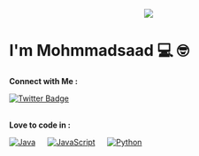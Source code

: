 <p align = "center">
  <img src = "https://user-images.githubusercontent.com/83002941/148117040-84437838-284d-4711-bd8d-860306dc29ee.gif">
</p>

# I'm Mohmmadsaad 💻 🤓

<b>Connect with Me : </b>

[![Twitter Badge](https://img.shields.io/badge/Twitter-1DA1F2?style=for-the-badge&logo=twitter&logoColor=white)](https://www.twitter.com/c0delust) &emsp;
<br><br>

<b>Love to code in : </b>

[![Java](https://img.shields.io/badge/Java-ED8B00?style=for-the-badge&logo=java&logoColor=white)](https://www.w3schools.com/java/) &emsp;
[![JavaScript](https://img.shields.io/badge/JavaScript-323330?style=for-the-badge&logo=javascript&logoColor=F7DF1E)](https://www.w3schools.com/js/) &emsp;
[![Python](https://img.shields.io/badge/Python-FFD43B?style=for-the-badge&logo=python&logoColor=blue)](https://www.learn-c.org/) &emsp;
<br><br>
